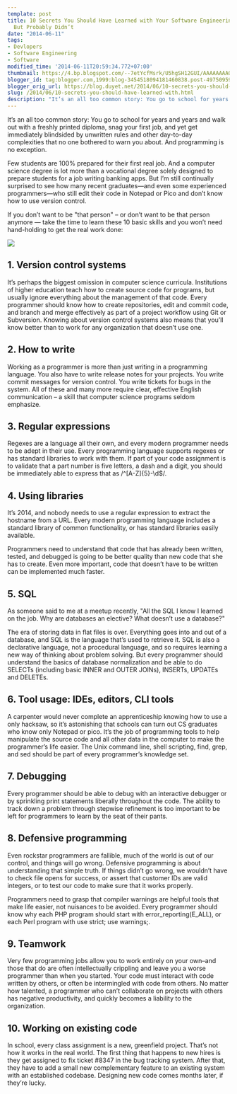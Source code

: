 ```yaml
---
template: post
title: 10 Secrets You Should Have Learned with Your Software Engineering Degree –
  But Probably Didn’t
date: "2014-06-11"
tags:
- Devlopers
- Software Engineering
- Software
modified_time: '2014-06-11T20:59:34.772+07:00'
thumbnail: https://4.bp.blogspot.com/--7etYcfMsrk/U5hgSH12GUI/AAAAAAAAGso/9WpH-R4jsFg/s1600/shutterstock_150587633_techschool.jpg
blogger_id: tag:blogger.com,1999:blog-3454518094181460838.post-4975095902762048407
blogger_orig_url: https://blog.duyet.net/2014/06/10-secrets-you-should-have-learned-with.html
slug: /2014/06/10-secrets-you-should-have-learned-with.html
description: "It’s an all too common story: You go to school for years and years and walk out with a freshly printed diploma, snag your first job, and yet get immediately blindsided by unwritten rules and other day-to-day complexities that no one bothered to warn you about. And programming is no exception."
---
```


It’s an all too common story: You go to school for years and years and walk out with a freshly printed diploma, snag your first job, and yet get immediately blindsided by unwritten rules and other day-to-day complexities that no one bothered to warn you about. And programming is no exception.

Few students are 100% prepared for their first real job. And a computer science degree is lot more than a vocational degree solely designed to prepare students for a job writing banking apps. But I’m still continually surprised to see how many recent graduates—and even some experienced programmers—who still edit their code in Notepad or Pico and don’t know how to use version control.

If you don’t want to be "that person" – or don’t want to be that person anymore — take the time to learn these 10 basic skills and you won’t need hand-holding to get the real work done:

![](https://4.bp.blogspot.com/--7etYcfMsrk/U5hgSH12GUI/AAAAAAAAGso/9WpH-R4jsFg/s1600/shutterstock_150587633_techschool.jpg)

## 1. Version control systems ##

It’s perhaps the biggest omission in computer science curricula. Institutions of higher education teach how to create source code for programs, but usually ignore everything about the management of that code. Every programmer should know how to create repositories, edit and commit code, and branch and merge effectively as part of a project workflow using Git or Subversion. Knowing about version control systems also means that you’ll know better than to work for any organization that doesn’t use one.

## 2. How to write ##

Working as a programmer is more than just writing in a programming language. You also have to write release notes for your projects. You write commit messages for version control. You write tickets for bugs in the system. All of these and many more require clear, effective English communication – a skill that computer science programs seldom emphasize.

## 3. Regular expressions ##

Regexes are a language all their own, and every modern programmer needs to be adept in their use. Every programming language supports regexes or has standard libraries to work with them. If part of your code assignment is to validate that a part number is five letters, a dash and a digit, you should be immediately able to express that as /^[A-Z]{5}-\d$/.

## 4. Using libraries ##

It’s 2014, and nobody needs to use a regular expression to extract the hostname from a URL. Every modern programming language includes a standard library of common functionality, or has standard libraries easily available.

Programmers need to understand that code that has already been written, tested, and debugged is going to be better quality than new code that she has to create. Even more important, code that doesn’t have to be written can be implemented much faster.

## 5. SQL ##

As someone said to me at a meetup recently, "All the SQL I know I learned on the job. Why are databases an elective? What doesn’t use a database?"

The era of storing data in flat files is over. Everything goes into and out of a database, and SQL is the language that’s used to retrieve it. SQL is also a declarative language, not a procedural language, and so requires learning a new way of thinking about problem solving. But every programmer should understand the basics of database normalization and be able to do SELECTs (including basic INNER and OUTER JOINs), INSERTs, UPDATEs and DELETEs.

## 6. Tool usage: IDEs, editors, CLI tools ##

A carpenter would never complete an apprenticeship knowing how to use a only hacksaw, so it’s astonishing that schools can turn out CS graduates who know only Notepad or pico. It’s the job of programming tools to help manipulate the source code and all other data in the computer to make the programmer’s life easier. The Unix command line, shell scripting, find, grep, and sed should be part of every programmer’s knowledge set.

## 7. Debugging ##

Every programmer should be able to debug with an interactive debugger or by sprinkling print statements liberally throughout the code. The ability to track down a problem through stepwise refinement is too important to be left for programmers to learn by the seat of their pants.

## 8. Defensive programming ##

Even rockstar programmers are fallible, much of the world is out of our control, and things will go wrong. Defensive programming is about understanding that simple truth. If things didn’t go wrong, we wouldn’t have to check file opens for success, or assert that customer IDs are valid integers, or to test our code to make sure that it works properly.

Programmers need to grasp that compiler warnings are helpful tools that make life easier, not nuisances to be avoided. Every programmer should know why each PHP program should start with
error_reporting(E_ALL), or each Perl program with use strict; use warnings;.

## 9. Teamwork ##

Very few programming jobs allow you to work entirely on your own–and those that do are often intellectually crippling and leave you a worse programmer than when you started. Your code must interact with code written by others, or often be intermingled with code from others. No matter how talented, a programmer who can’t collaborate on projects with others has negative productivity, and quickly becomes a liability to the organization.

## 10. Working on existing code ##

In school, every class assignment is a new, greenfield project. That’s not how it works in the real world. The first thing that happens to new hires is they get assigned to fix ticket #8347 in the bug tracking system. After that, they have to add a small new complementary feature to an existing system with an established codebase. Designing new code comes months later, if they’re lucky.
